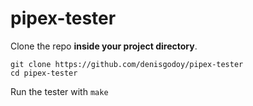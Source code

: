 # pipex-tester

Clone the repo **inside your project directory**.
```shell
git clone https://github.com/denisgodoy/pipex-tester
cd pipex-tester
```

Run the tester with `make`
